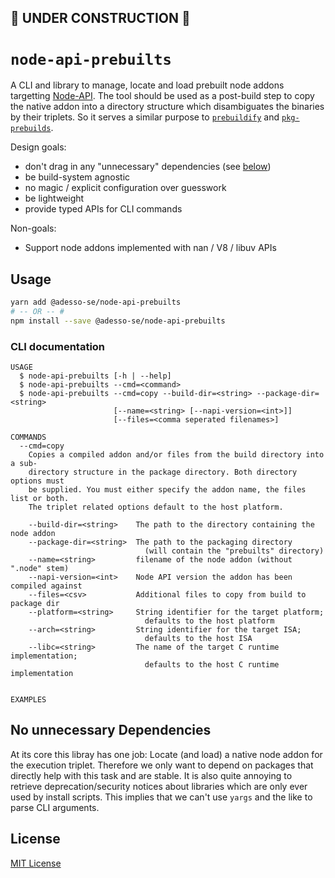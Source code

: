 ## 🚧 **UNDER CONSTRUCTION** 🚧
# `node-api-prebuilts`

A CLI and library to manage, locate and load prebuilt node addons targetting [Node-API].
The tool should be used as a post-build step to copy the native addon into a
directory structure which disambiguates the binaries by their triplets.
So it serves a similar purpose to [`prebuildify`] and [`pkg-prebuilds`].

Design goals:
  * don't drag in any "unnecessary" dependencies (see [below](#no-unnecessary-dependencies))
  * be build-system agnostic
  * no magic / explicit configuration over guesswork
  * be lightweight
  * provide typed APIs for CLI commands

Non-goals:
  * Support node addons implemented with nan / V8 / libuv APIs


## Usage

```sh
yarn add @adesso-se/node-api-prebuilts
# -- OR -- #
npm install --save @adesso-se/node-api-prebuilts
```

### CLI documentation
```
USAGE
  $ node-api-prebuilts [-h | --help]
  $ node-api-prebuilts --cmd=<command>
  $ node-api-prebuilts --cmd=copy --build-dir=<string> --package-dir=<string>
                       [--name=<string> [--napi-version=<int>]]
                       [--files=<comma seperated filenames>]

COMMANDS
  --cmd=copy
    Copies a compiled addon and/or files from the build directory into a sub-
    directory structure in the package directory. Both directory options must
    be supplied. You must either specify the addon name, the files list or both.
    The triplet related options default to the host platform.

    --build-dir=<string>    The path to the directory containing the node addon
    --package-dir=<string>  The path to the packaging directory 
                              (will contain the "prebuilts" directory)
    --name=<string>         filename of the node addon (without ".node" stem)
    --napi-version=<int>    Node API version the addon has been compiled against
    --files=<csv>           Additional files to copy from build to package dir
    --platform=<string>     String identifier for the target platform;
                              defaults to the host platform
    --arch=<string>         String identifier for the target ISA;
                              defaults to the host ISA
    --libc=<string>         The name of the target C runtime implementation;
                              defaults to the host C runtime implementation


EXAMPLES
```


## No unnecessary Dependencies
At its core this libray has one job: Locate (and load) a native node addon for
the execution triplet. Therefore we only want to depend on packages that
directly help with this task and are stable. It is also quite annoying to
retrieve deprecation/security notices about libraries which are only ever used
by install scripts. This implies that we can't use `yargs` and the like to parse
CLI arguments.


## License

[MIT License](https://choosealicense.com/licenses/mit/)


[Node-API]: https://nodejs.org/dist/latest-v16.x/docs/api/n-api.html#node-api
[`prebuildify`]: https://www.npmjs.com/package/prebuildify
[`pkg-prebuilds`]: https://www.npmjs.com/package/pkg-prebuilds
